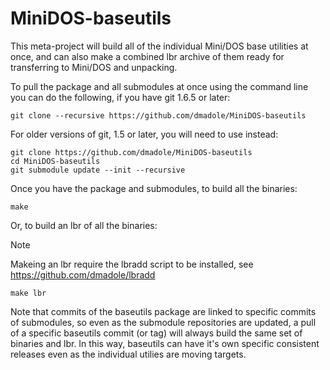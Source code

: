 # MiniDOS-baseutils

This meta-project will build all of the individual Mini/DOS base utilities at once, and can also make a combined lbr archive of them ready for transferring to Mini/DOS and unpacking.

To pull the package and all submodules at once using the command line you can do the following, if you have git 1.6.5 or later:
```
git clone --recursive https://github.com/dmadole/MiniDOS-baseutils
```
For older versions of git, 1.5 or later, you will need to use instead: 
```
git clone https://github.com/dmadole/MiniDOS-baseutils
cd MiniDOS-baseutils
git submodule update --init --recursive
```
Once you have the package and submodules, to build all the binaries:
```
make
```
Or, to build an lbr of all the binaries:

> [!NOTE]
> Makeing an lbr require the lbradd script to be installed, see https://github.com/dmadole/lbradd

```
make lbr
```
Note that commits of the baseutils package are linked to specific commits of submodules, so even as the submodule repositories are updated, a pull of a specific baseutils commit (or tag) will always build the same set of binaries and lbr. In this way, baseutils can have it's own specific consistent releases even as the individual utilies are moving targets.
